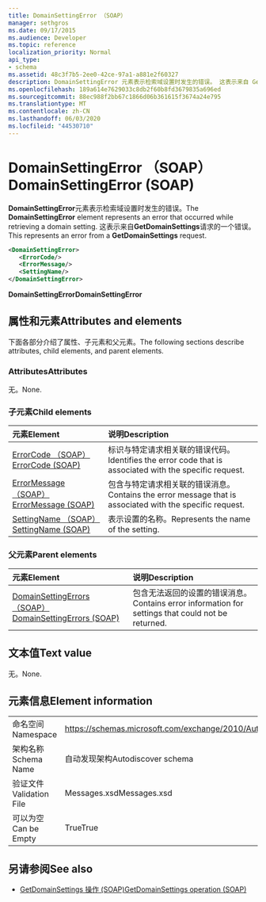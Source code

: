 ```yaml
---
title: DomainSettingError （SOAP）
manager: sethgros
ms.date: 09/17/2015
ms.audience: Developer
ms.topic: reference
localization_priority: Normal
api_type:
- schema
ms.assetid: 48c3f7b5-2ee0-42ce-97a1-a881e2f60327
description: DomainSettingError 元素表示检索域设置时发生的错误。 这表示来自 GetDomainSettings 请求的一个错误。
ms.openlocfilehash: 189a614e7629033c8db2f60b8fd3679835a696ed
ms.sourcegitcommit: 88ec988f2bb67c1866d06b361615f3674a24e795
ms.translationtype: MT
ms.contentlocale: zh-CN
ms.lasthandoff: 06/03/2020
ms.locfileid: "44530710"
---
```

# <a name="domainsettingerror-soap"></a><span data-ttu-id="6c870-104">DomainSettingError （SOAP）</span><span class="sxs-lookup"><span data-stu-id="6c870-104">DomainSettingError (SOAP)</span></span>

<span data-ttu-id="6c870-105">**DomainSettingError**元素表示检索域设置时发生的错误。</span><span class="sxs-lookup"><span data-stu-id="6c870-105">The **DomainSettingError** element represents an error that occurred while retrieving a domain setting.</span></span> <span data-ttu-id="6c870-106">这表示来自**GetDomainSettings**请求的一个错误。</span><span class="sxs-lookup"><span data-stu-id="6c870-106">This represents an error from a **GetDomainSettings** request.</span></span> 
  
```XML
<DomainSettingError>
   <ErrorCode/>
   <ErrorMessage/>
   <SettingName/>
</DomainSettingError>
```

 <span data-ttu-id="6c870-107">**DomainSettingError**</span><span class="sxs-lookup"><span data-stu-id="6c870-107">**DomainSettingError**</span></span>
## <a name="attributes-and-elements"></a><span data-ttu-id="6c870-108">属性和元素</span><span class="sxs-lookup"><span data-stu-id="6c870-108">Attributes and elements</span></span>

<span data-ttu-id="6c870-109">下面各部分介绍了属性、子元素和父元素。</span><span class="sxs-lookup"><span data-stu-id="6c870-109">The following sections describe attributes, child elements, and parent elements.</span></span>
  
### <a name="attributes"></a><span data-ttu-id="6c870-110">Attributes</span><span class="sxs-lookup"><span data-stu-id="6c870-110">Attributes</span></span>

<span data-ttu-id="6c870-111">无。</span><span class="sxs-lookup"><span data-stu-id="6c870-111">None.</span></span>
  
### <a name="child-elements"></a><span data-ttu-id="6c870-112">子元素</span><span class="sxs-lookup"><span data-stu-id="6c870-112">Child elements</span></span>

|<span data-ttu-id="6c870-113">**元素**</span><span class="sxs-lookup"><span data-stu-id="6c870-113">**Element**</span></span>|<span data-ttu-id="6c870-114">**说明**</span><span class="sxs-lookup"><span data-stu-id="6c870-114">**Description**</span></span>|
|:-----|:-----|
|[<span data-ttu-id="6c870-115">ErrorCode （SOAP）</span><span class="sxs-lookup"><span data-stu-id="6c870-115">ErrorCode (SOAP)</span></span>](errorcode-soap.md) <br/> |<span data-ttu-id="6c870-116">标识与特定请求相关联的错误代码。</span><span class="sxs-lookup"><span data-stu-id="6c870-116">Identifies the error code that is associated with the specific request.</span></span>  <br/> |
|[<span data-ttu-id="6c870-117">ErrorMessage （SOAP）</span><span class="sxs-lookup"><span data-stu-id="6c870-117">ErrorMessage (SOAP)</span></span>](errormessage-soap.md) <br/> |<span data-ttu-id="6c870-118">包含与特定请求相关联的错误消息。</span><span class="sxs-lookup"><span data-stu-id="6c870-118">Contains the error message that is associated with the specific request.</span></span>  <br/> |
|[<span data-ttu-id="6c870-119">SettingName （SOAP）</span><span class="sxs-lookup"><span data-stu-id="6c870-119">SettingName (SOAP)</span></span>](settingname-soap.md) <br/> |<span data-ttu-id="6c870-120">表示设置的名称。</span><span class="sxs-lookup"><span data-stu-id="6c870-120">Represents the name of the setting.</span></span>  <br/> |
   
### <a name="parent-elements"></a><span data-ttu-id="6c870-121">父元素</span><span class="sxs-lookup"><span data-stu-id="6c870-121">Parent elements</span></span>

|<span data-ttu-id="6c870-122">**元素**</span><span class="sxs-lookup"><span data-stu-id="6c870-122">**Element**</span></span>|<span data-ttu-id="6c870-123">**说明**</span><span class="sxs-lookup"><span data-stu-id="6c870-123">**Description**</span></span>|
|:-----|:-----|
|[<span data-ttu-id="6c870-124">DomainSettingErrors （SOAP）</span><span class="sxs-lookup"><span data-stu-id="6c870-124">DomainSettingErrors (SOAP)</span></span>](domainsettingerrors-soap.md) <br/> |<span data-ttu-id="6c870-125">包含无法返回的设置的错误消息。</span><span class="sxs-lookup"><span data-stu-id="6c870-125">Contains error information for settings that could not be returned.</span></span>  <br/> |
   
## <a name="text-value"></a><span data-ttu-id="6c870-126">文本值</span><span class="sxs-lookup"><span data-stu-id="6c870-126">Text value</span></span>

<span data-ttu-id="6c870-127">无。</span><span class="sxs-lookup"><span data-stu-id="6c870-127">None.</span></span>
  
## <a name="element-information"></a><span data-ttu-id="6c870-128">元素信息</span><span class="sxs-lookup"><span data-stu-id="6c870-128">Element information</span></span>

|||
|:-----|:-----|
|<span data-ttu-id="6c870-129">命名空间</span><span class="sxs-lookup"><span data-stu-id="6c870-129">Namespace</span></span>  <br/> |https://schemas.microsoft.com/exchange/2010/Autodiscover  <br/> |
|<span data-ttu-id="6c870-130">架构名称</span><span class="sxs-lookup"><span data-stu-id="6c870-130">Schema Name</span></span>  <br/> |<span data-ttu-id="6c870-131">自动发现架构</span><span class="sxs-lookup"><span data-stu-id="6c870-131">Autodiscover schema</span></span>  <br/> |
|<span data-ttu-id="6c870-132">验证文件</span><span class="sxs-lookup"><span data-stu-id="6c870-132">Validation File</span></span>  <br/> |<span data-ttu-id="6c870-133">Messages.xsd</span><span class="sxs-lookup"><span data-stu-id="6c870-133">Messages.xsd</span></span>  <br/> |
|<span data-ttu-id="6c870-134">可以为空</span><span class="sxs-lookup"><span data-stu-id="6c870-134">Can be Empty</span></span>  <br/> |<span data-ttu-id="6c870-135">True</span><span class="sxs-lookup"><span data-stu-id="6c870-135">True</span></span>  <br/> |
   
## <a name="see-also"></a><span data-ttu-id="6c870-136">另请参阅</span><span class="sxs-lookup"><span data-stu-id="6c870-136">See also</span></span>

- [<span data-ttu-id="6c870-137">GetDomainSettings 操作 (SOAP)</span><span class="sxs-lookup"><span data-stu-id="6c870-137">GetDomainSettings operation (SOAP)</span></span>](getdomainsettings-operation-soap.md)

